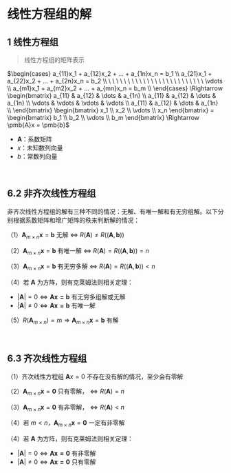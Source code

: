 &emsp;
#  线性方程组的解
## 1 线性方程组
>线性方程组的矩阵表示

$\begin{cases}
a_{11}x_1 + a_{12}x_2 + ... + a_{1n}x_n = b_1 \\
a_{21}x_1 + a_{22}x_2 + ... + a_{2n}x_n = b_2 \\
\ \ \ \ \ \ \ \ \ \ \ \ \ \ \ \ \ \ \ \ \ \ \ \ \ \vdots \\ 
a_{m1}x_1 + a_{m2}x_2 + ... + a_{mn}x_n = b_m \\
\end{cases} \Rightarrow 
\begin{bmatrix}
a_{11} & a_{12} & \dots & a_{1n} \\
a_{11} & a_{12} & \dots & a_{1n} \\
\vdots & \vdots & \vdots & \vdots \\
a_{11} & a_{12} & \dots & a_{1n} \\
\end{bmatrix}
\begin{bmatrix}
x_1 \\ x_2 \\ \vdots \\ x_n
\end{bmatrix} = 
\begin{bmatrix}
b_1 \\ b_2 \\ \vdots \\ b_m
\end{bmatrix} \Rightarrow \pmb{A}x = \pmb{b}$ 

- $\pmb{A}$：系数矩阵
- $x$：未知数列向量
- $b$：常数列向量

&emsp;
## 6.2 非齐次线性方程组
非齐次线性方程组的解有三种不同的情况：无解、有唯一解和有无穷组解。以下分别根据系数矩阵和增广矩阵的秩来判断解的情况：

（1）$\pmb{A}_{m\times n} \pmb{x} = \pmb{b}$ 无解 $\Leftrightarrow$ $R(\pmb{A}) \neq R((\pmb{A}, \pmb{b}))$

（2）$\pmb{A}_{m\times n} \pmb{x} = \pmb{b}$ 有唯一解 $\Leftrightarrow$ $R(\pmb{A}) = R((\pmb{A}, \pmb{b})) = n$

（3）$\pmb{A}_{m\times n} \pmb{x} = \pmb{b}$ 有无穷多解 $\Leftrightarrow$ $R(\pmb{A}) = R((\pmb{A}, \pmb{b})) < n$

（4）若 $\pmb{A}$ 为方阵，则有克莱姆法则相关定理：
- $|\pmb{A}|=0 \Leftrightarrow \pmb{Ax=b}$ 有无穷多组解或无解
- $|\pmb{A}|\neq 0 \Leftrightarrow \pmb{Ax=b}$ 有唯一解

（5）$R(\pmb{A}_{m\times n}) = m \Rightarrow \pmb{A}_{m\times n}\pmb{x} = \pmb{b}$ 有解


&emsp;
## 6.3 齐次线性方程组
（1）齐次线性方程组 $\pmb{A}x = 0$ 不存在没有解的情况，至少会有零解

（2）$\pmb{A}_{m\times n} \pmb{x} = \pmb{0}$ 只有零解，$\Leftrightarrow R(\pmb{A}) = n$

（3）$\pmb{A}_{m\times n} \pmb{x} = \pmb{0}$ 有非零解，$\Leftrightarrow R(\pmb{A}) < n$

（4）若 $m<n$，$\pmb{A}_{m\times n} \pmb{x} = \pmb{0}$ 一定有非零解

（4）若 $\pmb{A}$ 为方阵，则有克莱姆法则相关定理：
- $|\pmb{A}|=0 \Leftrightarrow \pmb{Ax=0}$ 有非零解
- $|\pmb{A}|\neq 0 \Leftrightarrow \pmb{Ax=0}$ 只有零解